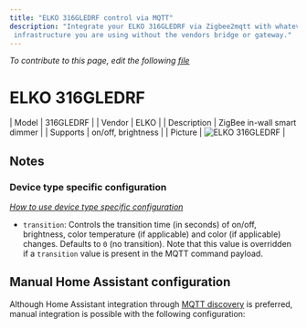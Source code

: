 ```yaml
---
title: "ELKO 316GLEDRF control via MQTT"
description: "Integrate your ELKO 316GLEDRF via Zigbee2mqtt with whatever smart home
 infrastructure you are using without the vendors bridge or gateway."
---
```


*To contribute to this page, edit the following
[file](https://github.com/Koenkk/zigbee2mqtt.io/blob/master/docs/devices/316GLEDRF.md)*

# ELKO 316GLEDRF

| Model | 316GLEDRF  |
| Vendor  | ELKO  |
| Description | ZigBee in-wall smart dimmer |
| Supports | on/off, brightness |
| Picture | ![ELKO 316GLEDRF](./assets/devices/316GLEDRF.jpg) |

## Notes


### Device type specific configuration
*[How to use device type specific configuration](../information/configuration.md)*


* `transition`: Controls the transition time (in seconds) of on/off, brightness,
color temperature (if applicable) and color (if applicable) changes. Defaults to `0` (no transition).
Note that this value is overridden if a `transition` value is present in the MQTT command payload.


## Manual Home Assistant configuration
Although Home Assistant integration through [MQTT discovery](../integration/home_assistant) is preferred,
manual integration is possible with the following configuration:

